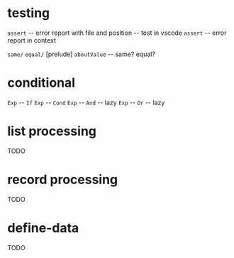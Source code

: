 # testing

`assert` -- error report with file and position -- test in vscode
`assert` -- error report in context

`same/`
`equal/`
[prelude] `aboutValue` -- same? equal?

# conditional

`Exp` -- `If`
`Exp` -- `Cond`
`Exp` -- `And` -- lazy
`Exp` -- `Or` -- lazy

# list processing

TODO

# record processing

TODO

# define-data

TODO
